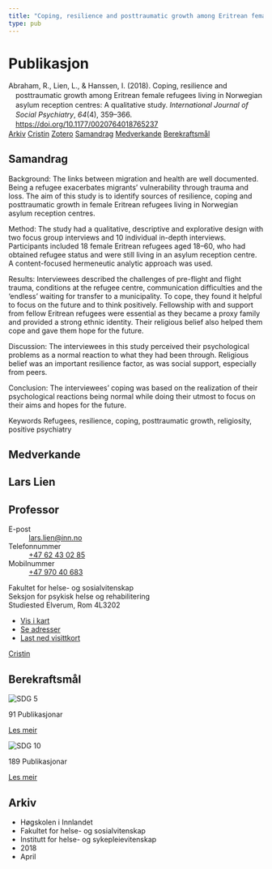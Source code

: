 ```yaml
---
title: "Coping, resilience and posttraumatic growth among Eritrean female refugees living in Norwegian asylum reception centres: A qualitative study"
type: pub
---
```

<h1>Publikasjon</h1>
<article id="csl-bib-container-JVUWH6NV" class="csl-bib-container">
  <div class="csl-bib-body" style="line-height: 1.35; padding-left: 1em; text-indent:-1em;">
  <div class="csl-entry">Abraham, R., Lien, L., &amp; Hanssen, I. (2018). Coping, resilience and posttraumatic growth among Eritrean female refugees living in Norwegian asylum reception centres: A qualitative study. <i>International Journal of Social Psychiatry</i>, <i>64</i>(4), 359&#x2013;366. <a href="https://doi.org/10.1177/0020764018765237">https://doi.org/10.1177/0020764018765237</a></div>
</div>
  <div class="csl-bib-buttons">
    <a href="#taxonomy-article-JVUWH6NV" class="csl-bib-button">Arkiv</a>
    <a href="https://app.cristin.no/results/show.jsf?id=1576671" alt="Cristin URL" class="csl-bib-button">Cristin</a>
    <a href="http://zotero.org/groups/5022929/items/JVUWH6NV" alt="Zotero URL" class="csl-bib-button">Zotero</a>
    <a href="#abstract-article-JVUWH6NV" class="csl-bib-button">Samandrag</a>
    <a href="#contributors-article-JVUWH6NV" class="csl-bib-button">Medverkande</a>
    <a href="#sdg-article-JVUWH6NV" class="csl-bib-button">Berekraftsmål</a>
  </div>
  <div id="csl-bib-meta-container-JVUWH6NV"></div>
</article>
<div id="csl-bib-meta-JVUWH6NV" class="csl-bib-meta">
  <article id="abstract-article-JVUWH6NV" class="abstract-article">
    <h1>Samandrag</h1>
    Background: 
The links between migration and health are well documented. Being a refugee exacerbates migrants’ vulnerability through trauma and loss. The aim of this study is to identify sources of resilience, coping and posttraumatic growth in female Eritrean refugees living in Norwegian asylum reception centres. 
 
Method: 
The study had a qualitative, descriptive and explorative design with two focus group interviews and 10 individual in-depth interviews. Participants included 18 female Eritrean refugees aged 18–60, who had obtained refugee status and were still living in an asylum reception centre. A content-focused hermeneutic analytic approach was used. 
 
Results: 
Interviewees described the challenges of pre-flight and flight trauma, conditions at the refugee centre, communication difficulties and the ‘endless’ waiting for transfer to a municipality. To cope, they found it helpful to focus on the future and to think positively. Fellowship with and support from fellow Eritrean refugees were essential as they became a proxy family and provided a strong ethnic identity. Their religious belief also helped them cope and gave them hope for the future. 
 
Discussion: 
The interviewees in this study perceived their psychological problems as a normal reaction to what they had been through. Religious belief was an important resilience factor, as was social support, especially from peers. 
 
Conclusion: 
The interviewees’ coping was based on the realization of their psychological reactions being normal while doing their utmost to focus on their aims and hopes for the future. 
 
Keywords Refugees, resilience, coping, posttraumatic growth, religiosity, positive psychiatry
  </article>
  <article id="contributors-article-JVUWH6NV" class="contributors-article">
    <h1>Medverkande</h1>
    <div class="personas">
<div class="vrtx-hinn-person-card">
<div class="photo">
<i class="lar la-user-circle missing-person"></i>
</div>
<div class="info">
<hgroup><h1>Lars Lien</h1>
<h2>Professor</h2>
</hgroup><dl>
<dt>E-post</dt>
<dd>
<a href="mailto:lars.lien@inn.no">lars.lien@inn.no</a>
</dd>
<dt>Telefonnummer</dt>
<dd><a href="tel:+4762430285">
+47 62 43 02 85
</a></dd>
<dt>Mobilnummer</dt>
<dd><a href="tel:+4797040683">
+47 970 40 683
</a></dd>
</dl>
<p>
Fakultet for helse- og sosialvitenskap<br>
Seksjon for psykisk helse og rehabilitering<br>
Studiested Elverum,
Rom 4L3202
</p>
<ul class="vrtx-hinn-links">
<li><a href="https://www.google.com/maps?q=60.88177,11.53669">Vis i kart</a></li>
<li><a href="https://www.inn.no/finn-en-ansatt/lars-lien.html#vrtx-hinn-addresses">Se adresser</a></li>
<li><a href="https://www.inn.no/finn-en-ansatt/lars-lien.html?vrtx=vcf">Last ned visittkort</a></li>
</ul>
</div>
</div>
<a href="https://app.cristin.no/persons/show.jsf?id=14287" alt="Cristin URL" class="personas-cristin">Cristin</a>
</div>
  </article>
  <article id="sdg-article-JVUWH6NV" class="sdg-article">
    <h1>Berekraftsmål</h1>
    <div class="sdg-container"><div id="sdg5" class="sdg">
<img src="{{< params subfolder >}}images/sdg/sdg05_no.png" class="image" alt="SDG 5">
<div class="sdg-overlay">
<p class="sdg-publication-count"><span>91</span> Publikasjonar</p>
<p><a href="https://www.fn.no/om-fn/fns-baerekraftsmaal/likestilling-mellom-kjoennene?lang=nno-NO" class="sdg-read-more">Les meir</a></p>
</div>
</div> <div id="sdg10" class="sdg">
<img src="{{< params subfolder >}}images/sdg/sdg10_no.png" class="image" alt="SDG 10">
<div class="sdg-overlay">
<p class="sdg-publication-count"><span>189</span> Publikasjonar</p>
<p><a href="https://www.fn.no/om-fn/fns-baerekraftsmaal/mindre-ulikhet?lang=nno-NO" class="sdg-read-more">Les meir</a></p>
</div>
</div></div>
  </article>
  <article id="taxonomy-article-JVUWH6NV" class="taxonomy-article">
    <h1>Arkiv</h1>
    <ul>
      <li>Høgskolen i Innlandet</li>
      <li>Fakultet for helse- og sosialvitenskap</li>
      <li>Institutt for helse- og sykepleievitenskap</li>
      <li>2018</li>
      <li>April</li>
    </ul>
  </article>
</div>
